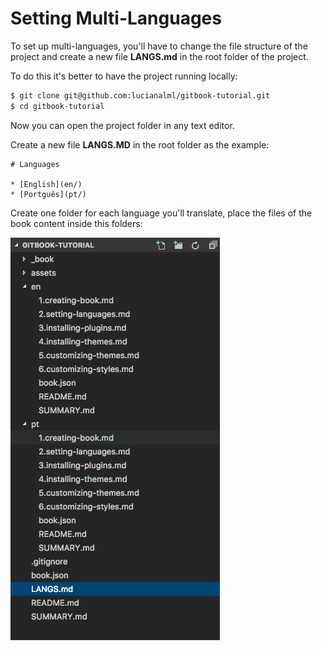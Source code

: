# Setting Multi-Languages

To set up multi-languages, you'll have to change the file structure of the project and create a new file **LANGS.md** in the root folder of the project.

To do this it's better to have the project running locally:

```bash
$ git clone git@github.com:lucianalml/gitbook-tutorial.git
$ cd gitbook-tutorial
```

Now you can open the project folder in any text editor.

Create a new file **LANGS.MD** in the root folder as the example:

```
# Languages

* [English](en/)
* [Portguês](pt/)
```

Create one folder for each language you'll translate, place the files of the book content inside this folders:

![](/assets/languages-folders.png)



